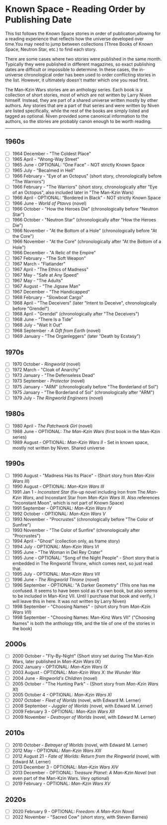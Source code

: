 # Known Space - Reading Order by Publishing Date

This list follows the Known Space stories in order of publication,allowing for a reading
experience that reflects how the universe developed over time.You may need to jump between
collections (Three Books of Known Space, Neutron Star, etc.) to find each story.

There are some cases where two stories were published in the same month. Typically they
were published in different magazines, so exact publishing dates are difficult or
impossible to determine. In these cases, the in-universe chronological order has been
used to order conflicting stories in the list. However, it ultimately doesn't matter
which one you read first.

The Man-Kzin Wars stories are an anthology series. Each book is a collection of short stories,
most of which are not written by Larry Niven himself. Instead, they are part of a shared
universe written mostly by other authors. Any stories that are a part of that series and
were written by Niven are listed specifically, while the rest of the books are simply listed
and tagged as optional. Niven provided some canonical information to the authors, so the
stories are probably canon enough to be worth reading.

________________________________________________________

## 1960s

- [ ] 1964 December - "The Coldest Place"
- [ ] 1965 April - “Wrong-Way Street”
- [ ] 1965 June - OPTIONAL: “One Face” - NOT strictly Known Space
- [ ] 1965 July - "Becalmed in Hell"
- [ ] 1966 February - "Eye of an Octopus" (short story, chronologically before "The Warriors")
- [ ] 1966 February - "The Warriors" (short story, chronologically after "Eye of an Octopus", also included later in "The Man-Kzin Wars)
- [ ] 1966 April - OPTIONAL: “Bordered in Black” - NOT strictly Known Space
- [ ] 1966 June - *World of Ptavvs* (novel)
- [ ] 1966 October - "How the Heroes Die" (chronologically before "Neutron Star")
- [ ] 1966 October - "Neutron Star" (chronologically after "How the Heroes Die")
- [ ] 1966 November - "At the Bottom of a Hole" (chronologically before "At the Core")
- [ ] 1966 November - "At the Core" (chronologically after "At the Bottom of a Hole")
- [ ] 1966 December - "A Relic of the Empire"
- [ ] 1967 February - "The Soft Weapon"
- [ ] 1967 March - "Flatlander"
- [ ] 1967 April - "The Ethics of Madness"
- [ ] 1967 May - "Safe at Any Speed"
- [ ] 1967 May - "The Adults"
- [ ] 1967 August - "The Jigsaw Man"
- [ ] 1967 December - "The Handicapped"
- [ ] 1968 February - "Slowboat Cargo"
- [ ] 1968 April - "The Deceivers" (later "Intent to Deceive", chronologically before "Grendel")
- [ ] 1968 April - "Grendel" (chronologically after "The Deceivers")
- [ ] 1968 June - "There Is a Tide"
- [ ] 1968 July - "Wait It Out"
- [ ] 1968 September - *A Gift from Earth* (novel)
- [ ] 1969 January - "The Organleggers" (later "Death by Ecstasy")

## 1970s

- [ ] 1970 October - *Ringworld* (novel)
- [ ] 1972 March - "Cloak of Anarchy"
- [ ] 1973 January - "The Defenseless Dead"
- [ ] 1973 September - *Protector* (novel)
- [ ] 1975 January - "ARM" (chronologically before "The Borderland of Sol")
- [ ] 1975 January - "The Borderland of Sol" (chronologically after "ARM")
- [ ] 1979 July - *The Ringworld Engineers* (novel)

## 1980s

- [ ] 1980 April - *The Patchwork Girl* (novel)
- [ ] 1988 June - OPTIONAL: *The Man-Kzin Wars* (first book in the Man-Kzin series)
- [ ] 1989 August - OPTIONAL: *Man-Kzin Wars II* - Set in known space, mostly not written by Niven. Shared universe

## 1990s

- [ ] 1990 August - "Madness Has Its Place" - (Short story from *Man-Kzin Wars III*)
- [ ] 1990 August - OPTIONAL: *Man-Kzin Wars III*
- [ ] 1991 Jan 1 - *Inconstant Star* (fix-up novel including Iron from The *Man-Kzin Wars*, and Inconstant Star from *Man-Kzin Wars III*. Also references "Inconstant Moon", which is not part of Known Space)
- [ ] 1991 September - OPTIONAL: *Man-Kzin Wars IV*
- [ ] 1992 October - OPTIONAL: *Man-Kzin Wars V*
- [ ] 1993 November - "Procrustes" (chronologically before "The Color of Sunfire")
- [ ] 1993 November - "The Color of Sunfire" (chronologically after "Procrustes")
- [ ] 1994 April - "Ghost" (collection only, as frame story)
- [ ] 1994 July - OPTIONAL: *Man-Kzin Wars VI*
- [ ] 1995 June - "The Woman in Del Rey Crater"
- [ ] 1995 June - OPTIONAL: "Song of the Night People" - Short story that is embedded in The Ringworld Throne, which comes next, so just read that.
- [ ] 1995 July - OPTIONAL: *Man-Kzin Wars VII*
- [ ] 1996 June - *The Ringworld Throne* (novel)
- [ ] 1996 September - OPTIONAL: "A Darker Geometry" (This one has me confused. It seems to have been sold as it's own book, but also seems to be included in Man-Kinz VII. Until I purchase that book and verify, I will leave this in here. It was not written by Larry Niven)
- [ ] 1998 September - "Choosing Names" - (short story from *Man-Kzin Wars VII*)
- [ ] 1998 September - "Choosing Names: Man-Kinz Wars VII" ("Choosing Names" is both the anthology title, and the tile of one of the stories in the book)

## 2000s

- [ ] 2000 October - "Fly-By-Night" (Short story set during The Man-Kzin Wars, later published in *Man-Kzin Wars IX*)
- [ ] 2002 January - OPTIONAL: *Man-Kzin Wars IX*
- [ ] 2003 August - OPTIONAL: *Man-Kzin Wars X: the Wunder War*
- [ ] 2004 June - *Ringworld's Children* (novel)
- [ ] 2005 October - "The Hunting Park" - (Short story from *Man-Kzin Wars XI*)
- [ ] 2005 October 4 - OPTIONAL: *Man-Kzin Wars XI*
- [ ] 2007 October - *Fleet of Worlds* (novel, with Edward M. Lerner)
- [ ] 2008 September - *Juggler of Worlds* (novel, with Edward M. Lerner)
- [ ] 2009 February 3 - OPTIONAL: *Man-Kzin Wars XII*
- [ ] 2009 November - *Destroyer of Worlds* (novel, with Edward M. Lerner)

## 2010s

- [ ] 2010 October - *Betrayer of Worlds* (novel, with Edward M. Lerner)
- [ ] 2012 May - OPTIONAL: *Man-Kzin Wars XIII*
- [ ] 2012 August 21 - *Fate of Worlds: Return from the Ringworld* (novel, with Edward M. Lerner)
- [ ] 2013 December 3 - OPTIONAL: *Man-Kzin Wars XIV*
- [ ] 2013 December - OPTIONAL: *Treasure Planet: A Man-Kzin Novel* (not even part of the Man-Kzin Wars. Very optional)
- [ ] 2019 February - OPTIONAL: *Man-Kzin Wars XV*

## 2020s

- [ ] 2020 February 9 - OPTIONAL: *Freedom: A Man-Kzin Novel*
- [ ] 2022 November - "Sacred Cow" (short story, with Steven Barnes)
